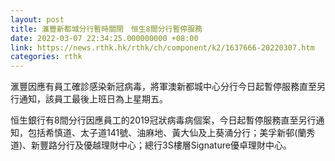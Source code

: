 ```yaml
---
layout: post
title: 滙豐新都城分行暫時關閉　恒生8間分行暫停服務
date: 2022-03-07 22:34:25.000000000 +08:00
link: https://news.rthk.hk/rthk/ch/component/k2/1637666-20220307.htm
categories: rthk
---
```


滙豐因應有員工確診感染新冠病毒，將軍澳新都城中心分行今日起暫停服務直至另行通知，該員工最後上班日為上星期五。

恒生銀行有8間分行因應員工的2019冠狀病毒病個案，今日起暫停服務直至另行通知，包括希慎道、太子道141號、油麻地、黃大仙及上葵涌分行；美孚新邨(蘭秀道)、新豐路分行及優越理財中心；總行3S樓層Signature優卓理財中心。
